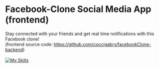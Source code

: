 # Facebook-Clone Social Media App (frontend)

Stay connected with your friends and get real time notifications with this Facebook clone!
<br>
(frontend source code: https://github.com/coccigabry/facebookClone-backend)
<br><br>
[![My Skills](https://skills.thijs.gg/icons?i=react,sass)](https://skills.thijs.gg)
